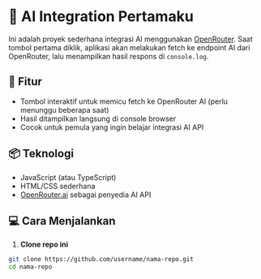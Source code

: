 # 🚀 AI Integration Pertamaku

Ini adalah proyek sederhana integrasi AI menggunakan [OpenRouter](https://openrouter.ai). Saat tombol pertama diklik, aplikasi akan melakukan fetch ke endpoint AI dari OpenRouter, lalu menampilkan hasil respons di `console.log`.

## 🧠 Fitur

- Tombol interaktif untuk memicu fetch ke OpenRouter AI (perlu menunggu beberapa saat)
- Hasil ditampilkan langsung di console browser
- Cocok untuk pemula yang ingin belajar integrasi AI API

## 📦 Teknologi

- JavaScript (atau TypeScript)
- HTML/CSS sederhana
- [OpenRouter.ai](https://openrouter.ai) sebagai penyedia AI API

## 💻 Cara Menjalankan

1. **Clone repo ini**

```bash
git clone https://github.com/username/nama-repo.git
cd nama-repo
